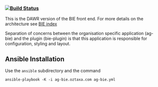 ###    [![Build Status](https://travis-ci.org/ess-acppo/ag-bie.svg?branch=DAWR_reskin)](https://travis-ci.org/ess-acppo/ag-bie)

This is the DAWR version of the BIE front end.
For more details on the architecture see [BIE index](http://github.com/AtlasOfLivingAustralia/bie-index)

Separation of concerns between the organisation specific application (ag-bie) and the plugin (bie-plugin) is that
this application is responsible for configuration, styling and layout.

## Ansible Installation

Use the ```ansible``` subdirectory and the command

```$xslt
ansible-playbook -K -i ag-bie.oztaxa.com ag-bie.yml
```
